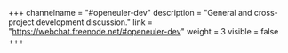 +++
channelname = "#openeuler-dev"
description = "General and cross-project development discussion."
link = "https://webchat.freenode.net/#openeuler-dev"
weight =  3
visible = false
+++
